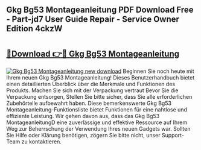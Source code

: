 ## Gkg Bg53 Montageanleitung PDF Download Free - Part-jd7 User Guide Repair - Service Owner Edition 4ckzW

# <h2><a href="http://df7lgab.blite.top/?on=Gkg+Bg53+Montageanleitung">🔗Download 👉🔴 Gkg Bg53 Montageanleitung</a></h2>

[![Gkg Bg53 Montageanleitung new download](https://i.imgur.com/lujVjoI.png)](http://df7lgab.blite.top/?on=Gkg+Bg53+Montageanleitung)
Beginnen Sie noch heute mit Ihrem neuen Gkg Bg53 Montageanleitung! Dieses Benutzerhandbuch bietet einen detaillierten Überblick über die Merkmale und Funktionen des Produkts. Machen Sie sich mit der Verpackung vertraut Bevor Sie die Verpackung entsorgen, Stellen Sie bitte sicher, dass Sie alle erforderlichen Zubehörteile aufbewahrt haben. Diese bemerkenswerte Gkg Bg53 Montageanleitung-Funktionsliste bietet Funktionen für eine nahtlose und effiziente Leistung. Wir gehen davon aus, dass das Gkg Bg53 MontageanleitungD eine zuverlässige und effektive Ressource auf Ihrem Weg zur Beherrschung der Verwendung Ihres neuen Gadgets war. Sollten Sie Hilfe oder Klärung benötigen, zögern Sie bitte nicht, unser Support-Team zu kontaktieren.
